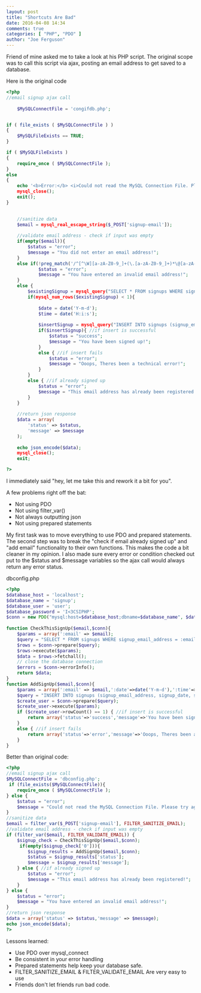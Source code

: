 ```yaml
---
layout: post
title: "Shortcuts Are Bad"
date: 2016-04-08 14:34
comments: true
categories: [ "PHP", "PDO" ]
author: "Joe Ferguson"
---
```


Friend of mine asked me to take a look at his PHP script. The original scope was to call this script via ajax, posting an email address to get saved to a database. 

Here is the original code

``` php
<?php
//email signup ajax call
	
	$MySQLConnectFile = 'congifdb.php';


if ( file_exists ( $MySQLConnectFile ) )
{
    $MySQLFileExists == TRUE;
}

if ( $MySQLFileExists )
{
    require_once ( $MySQLConnectFile );
}
else
{
    echo '<b>Error:</b> <i>Could not read the MySQL Connection File. Please try again later.';
	mysql_close();
    exit();
}

	
	//sanitize data
	$email = mysql_real_escape_string($_POST['signup-email']);
	
	//validate email address - check if input was empty
	if(empty($email)){
		$status = "error";
		$message = "You did not enter an email address!";
	}
	else if(!preg_match('/^[^\W][a-zA-Z0-9_]+(\.[a-zA-Z0-9_]+)*\@[a-zA-Z0-9_]+(\.[a-zA-Z0-9_]+)*\.[a-zA-Z]{2,4}$/', $email)){ //validate email address - check if is a valid email address
			$status = "error";
			$message = "You have entered an invalid email address!";
	}
	else {
		$existingSignup = mysql_query("SELECT * FROM signups WHERE signup_email_address='$email'");   
		if(mysql_num_rows($existingSignup) < 1){
			
			$date = date('Y-m-d');
			$time = date('H:i:s');
			
			$insertSignup = mysql_query("INSERT INTO signups (signup_email_address, signup_date, signup_time) VALUES ('$email','$date','$time')");
			if($insertSignup){ //if insert is successful
				$status = "success";
				$message = "You have been signed up!";	
			}
			else { //if insert fails
				$status = "error";
				$message = "Ooops, Theres been a technical error!";	
			}
		}
		else { //if already signed up
			$status = "error";
			$message = "This email address has already been registered!";
		}
	}
	
	//return json response
	$data = array(
		'status' => $status,
		'message' => $message
	);
	
	echo json_encode($data);
	mysql_close();
	exit;

?>
```

I immediately said "hey, let me take this and rework it a bit for you".

A few problems right off the bat:

* Not using PDO
* Not using filter_var()
* Not always outputting json
* Not using prepared statements


My first task was to move everything to use PDO and prepared statements. The second step was to break the "check if email already signed up" and "add email" functionality to their own functions. This makes the code a bit cleaner in my opinion. I also made sure every error or condition checked out put to the $status and $message variables so the ajax call would always return any error status.

dbconfig.php

``` php
<?php
$database_host = 'localhost';
$database_name = 'signup';
$database_user = 'user';
$database_password = 'I<3CSIPHP';
$conn = new PDO("mysql:host=$database_host;dbname=$database_name", $database_user, $database_password);
 
function CheckThisSignUp($email,$conn){
    $params = array(':email' => $email);
    $query = "SELECT * FROM signups WHERE signup_email_address = :email";
    $rows = $conn->prepare($query);
    $rows->execute($params);
    $data = $rows->fetchall();
    // close the database connection
    $errors = $conn->errorInfo();
    return $data;
}
function AddSignUp($email,$conn){
    $params = array(':email' => $email,':date'=>date('Y-m-d'),':time'=>date('H:i:s'));
    $query = "INSERT INTO signups (signup_email_address, signup_date, signup_time) VALUES (:email, :date, :time)";
    $create_user = $conn->prepare($query);
    $create_user->execute($params);
    if ($create_user->rowCount() == 1) { //if insert is successful
        return array('status'=>'success','message'=>'You have been signed up!');
    }
    else { //if insert fails
        return array('status'=>'error','message'=>'Ooops, Theres been a technical error!');
    }
}
```

Better than original code:

``` php
<?php
//email signup ajax call
$MySQLConnectFile = 'dbconfig.php';
 if (file_exists($MySQLConnectFile)){
    require_once ( $MySQLConnectFile );
} else {
    $status = "error";
    $message = "Could not read the MySQL Connection File. Please try again later!";
}
//sanitize data
$email = filter_var($_POST['signup-email'], FILTER_SANITIZE_EMAIL);
//validate email address - check if input was empty
if (filter_var($email, FILTER_VALIDATE_EMAIL)) {
    $signup_check = CheckThisSignUp($email,$conn);
     if(empty($signup_check['0'])){
        $signup_results = AddSignUp($email,$conn);
        $status = $signup_results['status'];
        $message = $signup_results['message'];
    } else { //if already signed up
        $status = "error";
        $message = "This email address has already been registered!";
    }
} else {
	$status = "error";
    $message = "You have entered an invalid email address!";
}
//return json response
$data = array('status' => $status,'message' => $message);
echo json_encode($data);
?>
```

Lessons learned: 

* Use PDO over mysql_connect
* Be consistent in your error handling
* Prepared statements help keep your database safe.
* FILTER_SANITIZE_EMAIL & FILTER_VALIDATE_EMAIL Are very easy to use
* Friends don't let friends run bad code.